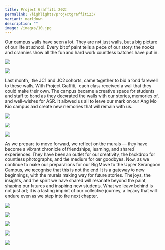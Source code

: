```yaml
---
title: Project Graffiti 2023
permalink: /highlights/projectgraffiti23/
variant: markdown
description: ""
image: /images/10.jpg
---
```

Our campus walls have seen a lot. They are not just walls, but a big picture of our life at school. Every bit of paint tells a piece of our story; the nooks and crannies show all the fun and hard work countless batches have put in.

![](/images/2.jpg)

![](/images/3.jpg)


Last month,  the JC1 and JC2 cohorts, came together to bid a fond farewell to these walls. With Project Graffiti,  each class received a wall that they could make their own. The campus became a creative space for students and staff to bond as they decorated the walls with our stories, memories of, and well-wishes for ASR. It allowed us all to leave our mark on our Ang Mo Kio campus and create new memories that will remain with us.

![](/images/4.jpg)

![](/images/5.jpg)

![](/images/6.jpg)

As we prepare to move forward, we reflect on the murals — they have become a vibrant chronicle of friendships, learning, and shared experiences. They have been an outlet for our creativity, the backdrop for countless photographs, and the medium for our goodbyes. Now, as we continue to make our preparations for our Big Move to the Upper Serangoon Campus, we recognise that this is not the end. It is a gateway to new beginnings, with the murals making way for future stories. The joys, the insights, and the spirit we have shared will resonate beyond the paint, shaping our futures and inspiring new students. What we leave behind is not just art; it is a lasting imprint of our collective journey, a legacy that will endure even as we step into the next chapter.

![](/images/7.jpg)

![](/images/8.jpg)

![](/images/9.jpg)

![](/images/2309.png)

![](/images/1.jpg)